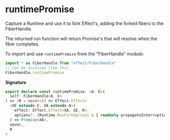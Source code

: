 # runtimePromise

Capture a Runtime and use it to fork Effect's, adding the forked fibers to the FiberHandle.

The returned run function will return Promise's that will resolve when the
fiber completes.

To import and use `runtimePromise` from the "FiberHandle" module:

```ts
import * as FiberHandle from "effect/FiberHandle"
// Can be accessed like this
FiberHandle.runtimePromise
```

**Signature**

```ts
export declare const runtimePromise: <A, E>(
  self: FiberHandle<A, E>
) => <R = never>() => Effect.Effect<
  <XE extends E, XA extends A>(
    effect: Effect.Effect<XA, XE, R>,
    options?: (Runtime.RunForkOptions & { readonly propagateInterruption?: boolean | undefined }) | undefined
  ) => Promise<XA>,
  never,
  R
>
```
